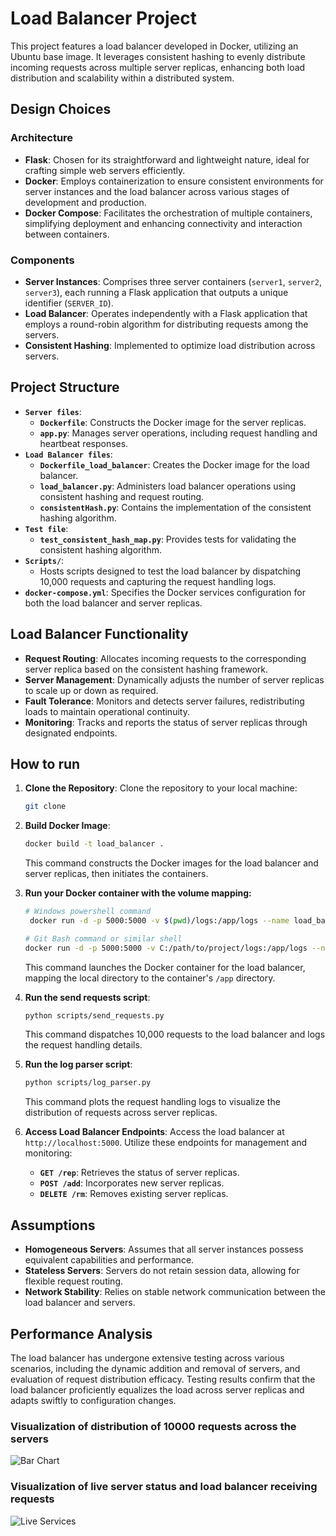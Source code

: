 # Load Balancer Project

This project features a load balancer developed in Docker, utilizing an Ubuntu base image. It leverages consistent hashing to evenly distribute incoming requests across multiple server replicas, enhancing both load distribution and scalability within a distributed system.

## Design Choices

### Architecture
- **Flask**: Chosen for its straightforward and lightweight nature, ideal for crafting simple web servers efficiently.
- **Docker**: Employs containerization to ensure consistent environments for server instances and the load balancer across various stages of development and production.
- **Docker Compose**: Facilitates the orchestration of multiple containers, simplifying deployment and enhancing connectivity and interaction between containers.

### Components
- **Server Instances**: Comprises three server containers (`server1`, `server2`, `server3`), each running a Flask application that outputs a unique identifier (`SERVER_ID`).
- **Load Balancer**: Operates independently with a Flask application that employs a round-robin algorithm for distributing requests among the servers.
- **Consistent Hashing**: Implemented to optimize load distribution across servers.

## Project Structure

- **`Server files`**: 
  - **`Dockerfile`**: Constructs the Docker image for the server replicas.
  - **`app.py`**: Manages server operations, including request handling and heartbeat responses.
- **`Load Balancer files`**: 
  - **`Dockerfile_load_balancer`**: Creates the Docker image for the load balancer.
  - **`load_balancer.py`**: Administers load balancer operations using consistent hashing and request routing.
  - **`consistentHash.py`**: Contains the implementation of the consistent hashing algorithm.
- **`Test file`**:
  - **`test_consistent_hash_map.py`**: Provides tests for validating the consistent hashing algorithm.
- **`Scripts/`**:
  - Hosts scripts designed to test the load balancer by dispatching 10,000 requests and capturing the request handling logs.
- **`docker-compose.yml`**: Specifies the Docker services configuration for both the load balancer and server replicas.

## Load Balancer Functionality

- **Request Routing**: Allocates incoming requests to the corresponding server replica based on the consistent hashing framework.
- **Server Management**: Dynamically adjusts the number of server replicas to scale up or down as required.
- **Fault Tolerance**: Monitors and detects server failures, redistributing loads to maintain operational continuity.
- **Monitoring**: Tracks and reports the status of server replicas through designated endpoints.

## How to run

1. **Clone the Repository**:
    Clone the repository to your local machine:
    ```bash
    git clone
   ```
2. **Build Docker Image**:
    ```bash
    docker build -t load_balancer .
    ```
    This command constructs the Docker images for the load balancer and server replicas, then initiates the containers.


3. **Run your Docker container with the volume mapping:**
   ```bash
   # Windows powershell command
    docker run -d -p 5000:5000 -v $(pwd)/logs:/app/logs --name load_balancer_container load_balancer
   
   # Git Bash command or similar shell
   docker run -d -p 5000:5000 -v C:/path/to/project/logs:/app/logs --name load_balancer_container load_balancer
    ```
    This command launches the Docker container for the load balancer, mapping the local directory to the container's `/app` directory.
    

4. **Run the send requests script**:
    ```bash
    python scripts/send_requests.py
    ```
    This command dispatches 10,000 requests to the load balancer and logs the request handling details.


5. **Run the log parser script**:
    ```bash
   python scripts/log_parser.py
    ```
     This command plots the request handling logs to visualize the distribution of requests across server replicas.


6. **Access Load Balancer Endpoints**:
    Access the load balancer at `http://localhost:5000`. Utilize these endpoints for management and monitoring:
    - **`GET /rep`**: Retrieves the status of server replicas.
    - **`POST /add`**: Incorporates new server replicas.
    - **`DELETE /rm`**: Removes existing server replicas.
    

## Assumptions
- **Homogeneous Servers**: Assumes that all server instances possess equivalent capabilities and performance.
- **Stateless Servers**: Servers do not retain session data, allowing for flexible request routing.
- **Network Stability**: Relies on stable network communication between the load balancer and servers.

## Performance Analysis

The load balancer has undergone extensive testing across various scenarios, including the dynamic addition and removal of servers, and evaluation of request distribution efficacy. Testing results confirm that the load balancer proficiently equalizes the load across server replicas and adapts swiftly to configuration changes.

### Visualization of distribution of 10000 requests across the servers
![Bar Chart](bar_chart.png)

### Visualization of live server status and load balancer receiving requests
![Live Services](images/running_servers.png)
